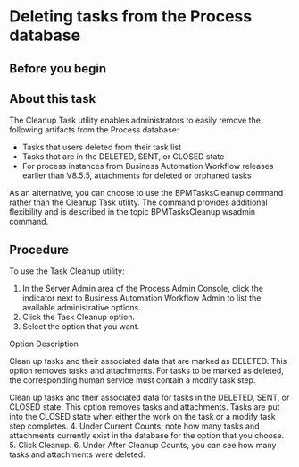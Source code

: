 # Deleting tasks from the Process database

## Before you begin

## About this task

The Cleanup Task utility enables administrators to easily
remove the following artifacts from the Process database:

- Tasks that users deleted from their task list
- Tasks that are in the DELETED, SENT, or CLOSED state
- For process instances from Business Automation Workflow releases
earlier than V8.5.5, attachments for deleted or orphaned tasks

As an alternative, you can choose to use the BPMTasksCleanup
command rather than the Cleanup Task utility. The command provides additional flexibility and is
described in the topic BPMTasksCleanup wsadmin command.

## Procedure

To use the Task Cleanup utility:

1. In the Server Admin area of the Process Admin Console,
click the indicator next to Business Automation Workflow Admin to
list the available administrative options.
2. Click the Task Cleanup option.
3. Select the option that you want.

Option
Description

Clean up tasks and their associated data that are marked
as DELETED.
This option removes tasks and attachments. For tasks to
be marked as deleted, the corresponding human service must contain
a modify task step. 

Clean up tasks and their associated data for tasks in the
DELETED, SENT, or CLOSED state.
This option removes tasks and attachments. Tasks are put
into the CLOSED state when either the work on the task or a modify
task step completes.
4. Under Current Counts, note how many
tasks and attachments currently exist in the database for the option
that you choose.
5. Click Cleanup.
6. Under After Cleanup Counts, you
can see how many tasks and attachments were deleted.